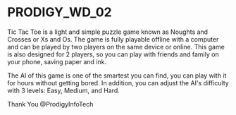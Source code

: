 # PRODIGY_WD_02

Tic Tac Toe is a light and simple puzzle game known as Noughts and Crosses or Xs and Os. The game is fully playable offline with a computer and can be played by two players on the same device or online. This game is also designed for 2 players, so you can play with friends and family on your phone, saving paper and ink.

The AI of this game is one of the smartest you can find, you can play with it for hours without getting bored. In addition, you can adjust the AI's difficulty with 3 levels: Easy, Medium, and Hard.



Thank You @ProdigyInfoTech
